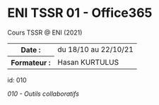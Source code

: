# ENI TSSR 01 - Office365
Cours TSSR @ ENI (2021)

<table>
	<tr>
		<th>Date :</th>
		<td>du 18/10 au 22/10/21</td>
	</tr>
	<tr>
		<th>Formateur :</th>
		<td>Hasan KURTULUS</td>
	</tr>
</table>

id: 010

*010 - Outils collaboratifs*
